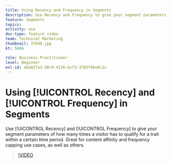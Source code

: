```yaml
---
title: Using Recency and Frequency in Segments
description: Use Recency and Frequency to give your segment parameters of how many times a visitor has to qualify for a trait within a certain time period. Great for content affinity and frequency capping use cases, as well as others.
feature: Segments
topics: 
activity: use
doc-type: feature video
team: Technical Marketing
thumbnail: 37698.jpg
kt: 5866

role: Business Practitioner
level: Beginner
exl-id: eba827a3-38c9-4136-bc73-3783f4be8c1c
---
```

# Using [!UICONTROL Recency] and [!UICONTROL Frequency] in Segments

Use [!UICONTROL Recency] and [!UICONTROL Frequency] to give your segment parameters of how many times a visitor has to qualify for a trait within a certain time period. Great for content affinity and frequency capping use cases, as well as others.

>[!VIDEO](https://video.tv.adobe.com/v/37698/?quality=12&learn=on)
